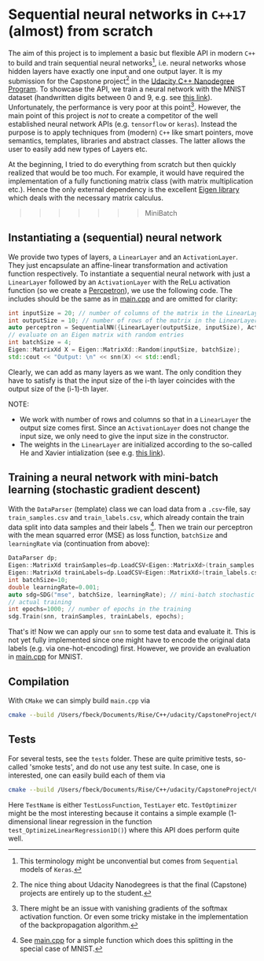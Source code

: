 # Sequential neural networks in `C++17` (almost) from scratch

The aim of this project is to implement a basic but flexible API in modern `C++` to build and train sequential neural networks[^1], i.e. neural networks whose hidden layers have exactly one input and one output layer. It is my submission for the Capstone project[^2] in the [Udacity C++ Nanodegree Program](https://www.udacity.com/course/c-plus-plus-nanodegree--nd213). To showcase the API, we train a neural network with the MNIST dataset (handwritten digits between 0 and 9, e.g. see [this link](http://yann.lecun.com/exdb/mnist/)). Unfortunately, the performance is very poor at this point[^3]. However, the main point of this project is *not* to create a competitor of the well established neural network APIs (e.g. `tensorflow` or `keras`). Instead the purpose is to apply techniques from (modern) `C++` like smart pointers, move semantics, templates, libraries and abstract classes. The latter allows the user to easily add new types of Layers etc.

At the beginning, I tried to do everything from scratch but then quickly realized that would be too much. For example, it would have required the implementation of a fully functioning matrix class (with matrix multiplication etc.). Hence the only external dependency is the excellent [Eigen library](https://eigen.tuxfamily.org/) which deals with the necessary matrix calculus.  
>>>>>>> MiniBatch

## Instantiating a (sequential) neural network
We provide two types of layers, a `LinearLayer` and an `ActivationLayer`. They just encapsulate an affine-linear transformation and activation function respectively. To instantiate a sequential neural network with just a `LinearLayer` followed by an `ActivationLayer` with the ReLu activation function (so we create a [Percpetron](https://en.wikipedia.org/wiki/Perceptron)), we use the following code. The includes should be the same as in [main.cpp](../main.cpp) and are omitted for clarity:

```C++
int inputSize = 20; // number of columns of the matrix in the LinearLayer
int outputSize = 10; // number of rows of the matrix in the LinearLayer
auto perceptron = SequentialNN({LinearLayer(outputSize, inputSize), ActivationLayer(outputSize, "relu")});
// evaluate on an Eigen matrix with random entries
int batchSize = 4;
Eigen::MatrixXd X = Eigen::MatrixXd::Random(inputSize, batchSize);
std::cout << "Output: \n" << snn(X) << std::endl;
```

Clearly, we can add as many layers as we want. The only condition they have to satisfy is that the input size of the i-th layer coincides with the output size of the (i-1)-th layer. 

NOTE:
+ We work with number of rows and columns so that in a `LinearLayer` the output size comes first. Since an `ActivationLayer` does not change the input size, we only need to give the input size in the constructor.
+ The weights in the `LinearLayer` are initialized according to the so-called He and Xavier intialization (see e.g. [this link](https://machinelearningmastery.com/weight-initialization-for-deep-learning-neural-networks/)). 

## Training a neural network with mini-batch learning (stochastic gradient descent)
With the `DataParser` (template) class we can load data from a `.csv`-file, say `train_samples.csv` and `train_labels.csv`, which already contain the train data split into data samples and their labels [^4]. Then we train our perceptron with the mean squarred error (MSE) as loss function, `batchSize` and `learningRate` via (continuation from above):

```C++
DataParser dp;
Eigen::MatrixXd trainSamples=dp.LoadCSV<Eigen::MatrixXd>(train_samples.csv);
Eigen::MatrixXd trainLabels=dp.LoadCSV<Eigen::MatrixXd>(train_labels.csv);
int batchSize=10;
double learningRate=0.001;
auto sdg=SDG("mse", batchSize, learningRate); // mini-batch stochastic gradient descent with MSE as loss function
// actual training
int epochs=1000; // number of epochs in the training
sdg.Train(snn, trainSamples, trainLabels, epochs);
```

That's it! Now we can apply our `snn` to some test data and evaluate it. This is not yet fully implemented since one might have to encode the original data labels (e.g. via one-hot-encoding) first. However, we provide an evaluation in [main.cpp](../main.cpp) for MNIST.

## Compilation
With `CMake` we can simply build `main.cpp` via 

```bash
cmake --build /Users/fbeck/Documents/Rise/C++/udacity/CapstoneProject/CppND-Capstone-Hello-World/build --config Debug --target Main
```

## Tests
For several tests, see the `tests` folder. These are quite primitive tests, so-called 'smoke tests', and do not use any test suite. In case, one is interested, one can easily build each of them via

```bash
cmake --build /Users/fbeck/Documents/Rise/C++/udacity/CapstoneProject/CppND-Capstone-Hello-World/build --config Debug --target TestName
```

Here `TestName` is either `TestLossFunction`, `TestLayer` etc. `TestOptimizer` might be the most interesting because it contains a simple example (1-dimensional linear regression in the function `test_OptimizeLinearRegression1D()`) where this API does perform quite well.

[^1]: This terminology might be unconvential but comes from `Sequential` models of `Keras`. 
[^2]: The nice thing about Udacity Nanodegrees is that the final (Capstone) projects are entirely up to the student. 
[^3]: There might be an issue with vanishing gradients of the softmax activation function. Or even some tricky mistake in the implementation of the backpropagation algorithm.
[^4]: See [main.cpp](../main.cpp) for a simple function which does this splitting in the special case of MNIST.
